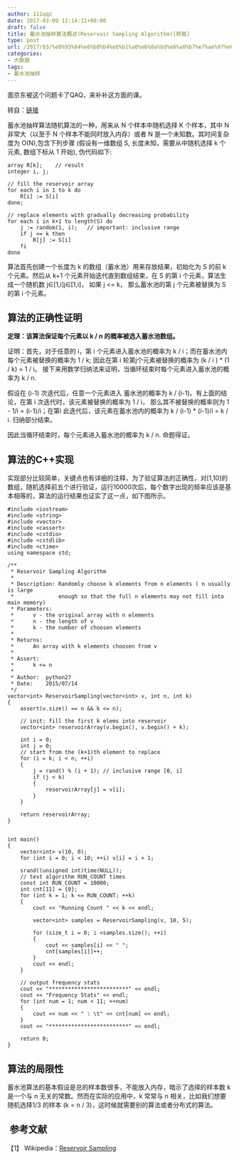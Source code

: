 ```yaml
---
author: 111qqz
date: 2017-03-09 12:14:11+00:00
draft: false
title: 蓄水池抽样算法概述(Reservoir Sampling Algorithm)[转载]
type: post
url: /2017/03/%e8%93%84%e6%b0%b4%e6%b1%a0%e6%8a%bd%e6%a0%b7%e7%ae%97%e6%b3%95%e6%a6%82%e8%bf%b0reservoir-sampling-algorithm%e8%bd%ac%e8%bd%bd/
categories:
- 大数据
tags:
- 蓄水池抽样
---
```


面京东被这个问题卡了QAQ，来补补这方面的课。

转自：[链接](http://www.cnblogs.com/python27/p/Reservoir_Sampling_Algorithm.html)

蓄水池抽样算法随机算法的一种，用来从 N 个样本中随机选择 K 个样本，其中 N 非常大（以至于 N 个样本不能同时放入内存）或者 N 是一个未知数。其时间复杂度为 O(N),包含下列步骤 (假设有一维数组 S, 长度未知，需要从中随机选择 k 个元素, 数组下标从 1 开始), 伪代码如下:

    
    array R[k];    // result
    integer i, j;
    
    // fill the reservoir array
    for each i in 1 to k do
        R[i] := S[i]
    done;
    
    // replace elements with gradually decreasing probability
    for each i in k+1 to length(S) do
        j := random(1, i);   // important: inclusive range
        if j <= k then
            R[j] := S[i]
        fi
    done


算法首先创建一个长度为 k 的数组（蓄水池）用来存放结果，初始化为 S 的前 k 个元素。然后从 k+1 个元素开始迭代直到数组结束，在 S 的第 i 个元素，算法生成一个随机数 j∈[1,i]j∈[1,i]， 如果 j <= k， 那么蓄水池的第 j 个元素被替换为 S 的第 i 个元素。


## 算法的正确性证明


**定理：该算法保证每个元素以 k / n 的概率被选入蓄水池数组。**

证明：首先，对于任意的 i，第 i 个元素进入蓄水池的概率为 k / i；而在蓄水池内每个元素被替换的概率为 1 / k; 因此在第 i 轮第j个元素被替换的概率为 (k / i ) * (1 / k) = 1 / i。 接下来用数学归纳法来证明，当循环结束时每个元素进入蓄水池的概率为 k / n.

假设在 (i-1) 次迭代后，任意一个元素进入 蓄水池的概率为 k / (i-1)。有上面的结论，在第 i 次迭代时，该元素被替换的概率为 1 / i， 那么其不被替换的概率则为 1 - 1/i = (i-1)/i；在第i 此迭代后，该元素在蓄水池内的概率为 k / (i-1) * (i-1)/i = k / i. 归纳部分结束。

因此当循环结束时，每个元素进入蓄水池的概率为 k / n. 命题得证。




## 算法的C++实现


实现部分比较简单，关键点也有详细的注释，为了验证算法的正确性，对[1,10]的数组，随机选择前五个进行验证，运行10000次后，每个数字出现的频率应该是基本相等的，算法的运行结果也证实了这一点，如下图所示。




    
    #include <iostream>
    #include <string>
    #include <vector>
    #include <cassert>
    #include <cstdio>
    #include <cstdlib>
    #include <ctime>
    using namespace std;
    
    /** 
     * Reservoir Sampling Algorithm
     * 
     * Description: Randomly choose k elements from n elements ( n usually is large
     *              enough so that the full n elements may not fill into main memory)
     * Parameters:
     *      v - the original array with n elements
     *      n - the length of v
     *      k - the number of choosen elements
     * 
     * Returns:
     *      An array with k elements choosen from v
     *
     * Assert: 
     *      k <= n
     *
     * Author:  python27
     * Date:    2015/07/14
     */
    vector<int> ReservoirSampling(vector<int> v, int n, int k)
    {
        assert(v.size() == n && k <= n);
    
        // init: fill the first k elems into reservoir
        vector<int> reservoirArray(v.begin(), v.begin() + k);
    
        int i = 0;
        int j = 0;
        // start from the (k+1)th element to replace
        for (i = k; i < n; ++i)
        {
            j = rand() % (i + 1); // inclusive range [0, i]
            if (j < k)
            {
                reservoirArray[j] = v[i];
            }
        }
    
        return reservoirArray;
    }
    
    
    int main()
    {
        vector<int> v(10, 0);
        for (int i = 0; i < 10; ++i) v[i] = i + 1;
    
        srand((unsigned int)time(NULL));
        // test algorithm RUN_COUNT times
        const int RUN_COUNT = 10000;
        int cnt[11] = {0};
        for (int k = 1; k <= RUN_COUNT; ++k)
        {
            cout << "Running Count " << k << endl;
    
            vector<int> samples = ReservoirSampling(v, 10, 5);
    
            for (size_t i = 0; i <samples.size(); ++i)
            {
                cout << samples[i] << " ";
                cnt[samples[i]]++;
            }
            cout << endl;
        }
    
        // output frequency stats
        cout << "*************************" << endl;
        cout << "Frequency Stats" << endl;
        for (int num = 1; num < 11; ++num)
        {
            cout << num << " : \t" << cnt[num] << endl;
        }
        cout << "*************************" << endl;
    
        return 0;
    }




## 算法的局限性


蓄水池算法的基本假设是总的样本数很多，不能放入内存，暗示了选择的样本数 k 是一个与 n 无关的常数。然而在实际的应用中，k 常常与 n 相关，比如我们想要随机选择1/3 的样本 (k = n / 3)，这时候就需要别的算法或者分布式的算法。


##  参考文献


【1】 Wikipedia：[Reservoir Sampling](https://en.wikipedia.org/wiki/Reservoir_sampling)






